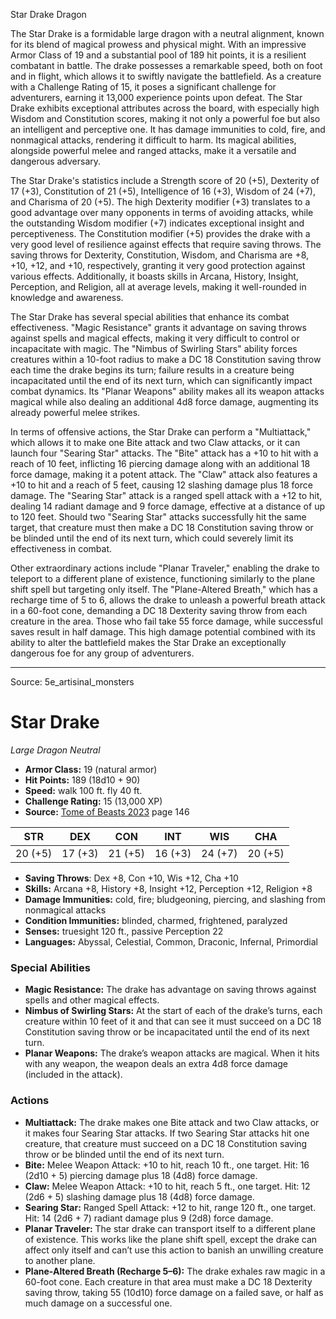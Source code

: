 <MonsterName/>Star Drake</MonsterName>
<CreatureType/>Dragon</CreatureType>

<summary>The Star Drake is a formidable large dragon with a neutral alignment, known for its blend of magical prowess and physical might. With an impressive Armor Class of 19 and a substantial pool of 189 hit points, it is a resilient combatant in battle. The drake possesses a remarkable speed, both on foot and in flight, which allows it to swiftly navigate the battlefield. As a creature with a Challenge Rating of 15, it poses a significant challenge for adventurers, earning it 13,000 experience points upon defeat. The Star Drake exhibits exceptional attributes across the board, with especially high Wisdom and Constitution scores, making it not only a powerful foe but also an intelligent and perceptive one. It has damage immunities to cold, fire, and nonmagical attacks, rendering it difficult to harm. Its magical abilities, alongside powerful melee and ranged attacks, make it a versatile and dangerous adversary.</summary>

<detail>

The Star Drake's statistics include a Strength score of 20 (+5), Dexterity of 17 (+3), Constitution of 21 (+5), Intelligence of 16 (+3), Wisdom of 24 (+7), and Charisma of 20 (+5). The high Dexterity modifier (+3) translates to a good advantage over many opponents in terms of avoiding attacks, while the outstanding Wisdom modifier (+7) indicates exceptional insight and perceptiveness. The Constitution modifier (+5) provides the drake with a very good level of resilience against effects that require saving throws. The saving throws for Dexterity, Constitution, Wisdom, and Charisma are +8, +10, +12, and +10, respectively, granting it very good protection against various effects. Additionally, it boasts skills in Arcana, History, Insight, Perception, and Religion, all at average levels, making it well-rounded in knowledge and awareness.

The Star Drake has several special abilities that enhance its combat effectiveness. "Magic Resistance" grants it advantage on saving throws against spells and magical effects, making it very difficult to control or incapacitate with magic. The "Nimbus of Swirling Stars" ability forces creatures within a 10-foot radius to make a DC 18 Constitution saving throw each time the drake begins its turn; failure results in a creature being incapacitated until the end of its next turn, which can significantly impact combat dynamics. Its "Planar Weapons" ability makes all its weapon attacks magical while also dealing an additional 4d8 force damage, augmenting its already powerful melee strikes.

In terms of offensive actions, the Star Drake can perform a "Multiattack," which allows it to make one Bite attack and two Claw attacks, or it can launch four "Searing Star" attacks. The "Bite" attack has a +10 to hit with a reach of 10 feet, inflicting 16 piercing damage along with an additional 18 force damage, making it a potent attack. The "Claw" attack also features a +10 to hit and a reach of 5 feet, causing 12 slashing damage plus 18 force damage. The "Searing Star" attack is a ranged spell attack with a +12 to hit, dealing 14 radiant damage and 9 force damage, effective at a distance of up to 120 feet. Should two "Searing Star" attacks successfully hit the same target, that creature must then make a DC 18 Constitution saving throw or be blinded until the end of its next turn, which could severely limit its effectiveness in combat.

Other extraordinary actions include "Planar Traveler," enabling the drake to teleport to a different plane of existence, functioning similarly to the plane shift spell but targeting only itself. The "Plane-Altered Breath," which has a recharge time of 5 to 6, allows the drake to unleash a powerful breath attack in a 60-foot cone, demanding a DC 18 Dexterity saving throw from each creature in the area. Those who fail take 55 force damage, while successful saves result in half damage. This high damage potential combined with its ability to alter the battlefield makes the Star Drake an exceptionally dangerous foe for any group of adventurers.</detail>



---

Source: 5e_artisinal_monsters

# Star Drake

*Large* *Dragon* *Neutral*

- **Armor Class:** 19 (natural armor)
- **Hit Points:** 189 (18d10 + 90)
- **Speed:** walk 100 ft. fly 40 ft.
- **Challenge Rating:** 15 (13,000 XP)
- **Source:** [Tome of Beasts 2023](https://koboldpress.com/kpstore/product/tome-of-beasts-1-2023-edition/) page 146

| STR | DEX | CON | INT | WIS | CHA |
| --- | --- | --- | --- | --- | --- |
| 20 (+5) | 17 (+3) | 21 (+5) | 16 (+3) | 24 (+7) | 20 (+5) |

- **Saving Throws**: Dex +8, Con +10, Wis +12, Cha +10
- **Skills:** Arcana +8, History +8, Insight +12, Perception +12, Religion +8
- **Damage Immunities:** cold, fire; bludgeoning, piercing, and slashing from nonmagical attacks
- **Condition Immunities:** blinded, charmed, frightened, paralyzed
- **Senses:** truesight 120 ft., passive Perception 22
- **Languages:** Abyssal, Celestial, Common, Draconic, Infernal, Primordial

### Special Abilities

- **Magic Resistance:** The drake has advantage on saving throws against spells and other magical effects.
- **Nimbus of Swirling Stars:** At the start of each of the drake’s turns, each creature within 10 feet of it and that can see it must succeed on a DC 18 Constitution saving throw or be incapacitated until the end of its next turn.
- **Planar Weapons:** The drake’s weapon attacks are magical. When it hits with any weapon, the weapon deals an extra 4d8 force damage (included in the attack).

### Actions

- **Multiattack:** The drake makes one Bite attack and two Claw attacks, or it makes four Searing Star attacks. If two Searing Star attacks hit one creature, that creature must succeed on a DC 18 Constitution saving throw or be blinded until the end of its next turn.
- **Bite:** Melee Weapon Attack: +10 to hit, reach 10 ft., one target. Hit: 16 (2d10 + 5) piercing damage plus 18 (4d8) force damage.
- **Claw:** Melee Weapon Attack: +10 to hit, reach 5 ft., one target. Hit: 12 (2d6 + 5) slashing damage plus 18 (4d8) force damage.
- **Searing Star:** Ranged Spell Attack: +12 to hit, range 120 ft., one target. Hit: 14 (2d6 + 7) radiant damage plus 9 (2d8) force damage.
- **Planar Traveler:** The star drake can transport itself to a different plane of existence. This works like the plane shift spell, except the drake can affect only itself and can’t use this action to banish an unwilling creature to another plane.
- **Plane-Altered Breath (Recharge 5–6):** The drake exhales raw magic in a 60-foot cone. Each creature in that area must make a DC 18 Dexterity saving throw, taking 55 (10d10) force damage on a failed save, or half as much damage on a successful one.


